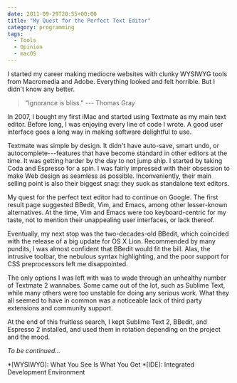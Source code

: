 ```yaml
---
date: 2011-09-29T20:55+00:00
title: "My Quest for the Perfect Text Editor"
category: programming
tags:
  - Tools
  - Opinion
  - macOS
---
```


I started my career making mediocre websites with clunky WYSIWYG tools from Macromedia and Adobe. Everything looked and felt horrible. But I didn't know any better.

> "Ignorance is bliss." --- Thomas Gray

In 2007, I bought my first iMac and started using Textmate as my main text editor. Before long, I was enjoying every line of code I wrote. A good user interface goes a long way in making software delightful to use.

Textmate was simple by design. It didn't have auto-save, smart undo, or autocomplete---features that have become standard in other editors at the time. It was getting harder by the day to not jump ship. I started by taking Coda and Espresso for a spin. I was fairly impressed with their obsession to make Web design as seamless as possible. Inconveniently, their main selling point is also their biggest snag: they suck as standalone text editors.

My quest for the perfect text editor had to continue on Google. The first result page suggested BBedit, Vim, and Emacs, among other lesser-known alternatives. At the time, Vim and Emacs were too keyboard-centric for my taste, not to mention their unappealing user interfaces, or lack thereof.

Eventually, my next stop was the two-decades-old BBedit, which coincided with the release of a big update for OS X Lion. Recommended by many pundits, I was almost confident that BBedit would fit the bill. Alas, the intrusive toolbar, the nebulous syntax highlighting, and the poor support for CSS preprocessors left me disappointed.

The only options I was left with was to wade through an unhealthy number of Textmate 2 wannabes. Some came out of the lot, such as Sublime Text, while many others were too unstable for doing any serious work. What they all seemed to have in common was a noticeable lack of third party extensions and community support.

At the end of this fruitless search, I kept Sublime Text 2, BBedit, and Espresso 2 installed, and used them in rotation depending on the project and the mood.

*To be continued...*

*[WYSIWYG]: What You See Is What You Get
*[IDE]: Integrated Development Environment
